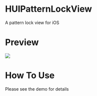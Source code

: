 HUIPatternLockView
==================

A pattern lock view for iOS


Preview
==================
![](http://codingobjc.com/images/posts/HUIPatternLockView_preview.png)


How To Use
==================
Please see the demo for details
